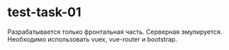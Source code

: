 # test-task-01
Разрабатывается только фронтальная часть. Серверная эмулируется. Необходимо использовать vuex, vue-router и bootstrap.
